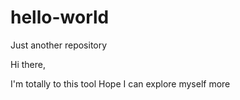 # hello-world
Just another repository

Hi there,

I'm totally to this tool
Hope I can explore myself more
